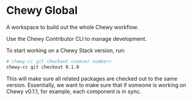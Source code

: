 # Chewy Global

A workspace to build out the whole Chewy workflow.

Use the Chewy Contributor CLI to manage development.

To start working on a Chewy Stack version, run:

```bash
# chewy-cc git checkout <semver number>
chewy-cc git checkout 0.1.0
```

This will make sure all related packages are checked out to the same version. Essentially, we want to make sure that if someone is working on Chewy v0.1.1, for example, each component is in sync.